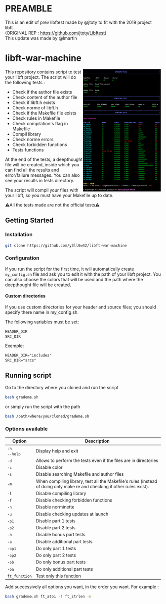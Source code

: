 # PREAMBLE
This is an edit of prev libftest made by @jtoty to fit with the 2019 project libft. <br/>
(ORIGINAL REP : https://github.com/jtoty/Libftest) <br/>
This update was made by @lmartin <br/>

# libft-war-machine
<img align="right" src="./srcs/img_readme.png" width="50%"/>
This repository contains script to test your libft project.
The script will do the following tests :

- Check if the author file exists
- Check content of the author file
- Check if libft.h exists
- Check norme of libft.h
- Check if the Makefile file exists
- Check rules in Makefile
- Check compilation's flag in Makefile
- Compil library
- Check norme errors
- Check forbidden functions
- Tests functions

At the end of the tests, a deepthought file will be created, inside which you
can find all the results and error/failure messages. You can also see your
results in tests directory.

The script will compil your files with your libft, so you must have your
Makefile up to date.

:warning:All the tests made are not the official tests:warning:

## Getting Started

### Installation

```bash
git clone https://github.com/y3ll0w42/libft-war-machine
```

### Configuration

If you run the script for the first time, it will automatically create
`my_config.sh` file and ask you to edit it with the path of your libft
project.
You can also choose the colors that will be used and the path where the
deepthought file will be created.

#### Custom directories

If you use custom directories for your header and source files; you should specify there name in my_config.sh.

The following variables must be set:
```
HEADER_DIR
SRC_DIR
```
Exemple:
```
HEADER_DIR="includes"
SRC_DIR="srcs"
```


## Running script

Go to the directory where you cloned and run the script
```bash
bash grademe.sh
```
or simply run the script with the path
```bash
bash /path/where/you/cloned/grademe.sh
```

### Options available
| Option | Description |
| --- | --- |
| `-h`<br />`--help` | Display help and exit |
| `-d` | Allows to perform the tests even if the files are in directories |
| `-c` | Disable color |
| `-s` | Disable searching Makefile and author files |
| `-m` | When compiling library, test all the Makefile's rules (instead of doing only make re and checking if other rules exist). |
| `-l` | Disable compiling library |
| `-f` | Disable checking forbidden functions |
| `-n` | Disable norminette |
| `-u` | Disable checking updates at launch |
| `-p1` | Disable part 1 tests |
| `-p2` | Disable part 2 tests |
| `-b`| Disable bonus part tests |
| `-a` | Disable additional part tests |
| `-op1`| Do only part 1 tests |
| `-op2`| Do only part 2 tests |
| `-ob` | Do only bonus part tests |
| `-oa` | Do only additional part tests |
| `ft_function` | Test only this function |

Add successively all options you want, in the order you want.
For example :
```bash
bash grademe.sh ft_atoi -f ft_strlen -n
```
